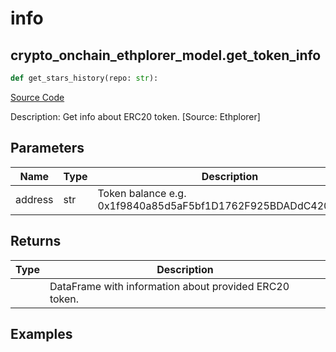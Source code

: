 # info

## crypto_onchain_ethplorer_model.get_token_info

```python
def get_stars_history(repo: str):
```
[Source Code](https://github.com/OpenBB-finance/OpenBBTerminal/tree/main/openbb_terminal/cryptocurrency/onchain/ethplorer_model.py#L372)

Description: Get info about ERC20 token. [Source: Ethplorer]

## Parameters

| Name | Type | Description | Default | Optional |
| ---- | ---- | ----------- | ------- | -------- |
| address | str | Token balance e.g. 0x1f9840a85d5aF5bf1D1762F925BDADdC4201F984 | None | False |

## Returns

| Type | Description |
| ---- | ----------- |
|  | DataFrame with information about provided ERC20 token. |

## Examples

